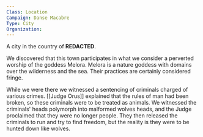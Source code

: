 ```yaml
---
Class: Location
Campaign: Danse Macabre
Type: City
Organization:
---
```

A city in the country of **REDACTED**.

We discovered that this town participates in what we consider a perverted worship of the goddess Melora. Melora is a nature goddess with domains over the wilderness and the sea. Their practices are certainly considered fringe.

While we were there we witnessed a sentencing of criminals charged of various crimes. [[Judge Orus]] explained that the rules of man had been broken, so these criminals were to be treated as animals. We witnessed the criminals' heads polymorph into malformed wolves heads, and the Judge proclaimed that they were no longer people. They then released the criminals to run and try to find freedom, but the reality is they were to be hunted down like wolves.